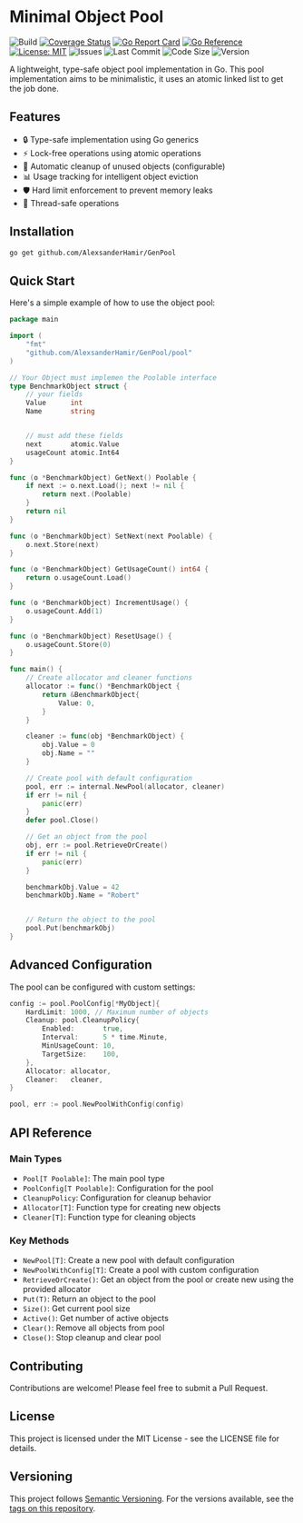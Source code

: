 # Minimal Object Pool

![Build](https://github.com/AlexsanderHamir/GenPool/actions/workflows/test.yml/badge.svg)
[![Coverage Status](https://coveralls.io/repos/github/AlexsanderHamir/GenPool/badge.png?branch=main)](https://coveralls.io/github/AlexsanderHamir/GenPool?branch=main)
[![Go Report Card](https://goreportcard.com/badge/github.com/AlexsanderHamir/GenPool)](https://goreportcard.com/report/github.com/AlexsanderHamir/GenPool)
[![Go Reference](https://pkg.go.dev/badge/github.com/AlexsanderHamir/GenPool.svg)](https://pkg.go.dev/github.com/AlexsanderHamir/GenPool)
[![License: MIT](https://img.shields.io/badge/License-MIT-yellow.svg)](https://opensource.org/licenses/MIT)
![Issues](https://img.shields.io/github/issues/AlexsanderHamir/GenPool)
![Last Commit](https://img.shields.io/github/last-commit/AlexsanderHamir/GenPool)
![Code Size](https://img.shields.io/github/languages/code-size/AlexsanderHamir/GenPool)
![Version](https://img.shields.io/github/v/tag/AlexsanderHamir/GenPool?sort=semver)

A lightweight, type-safe object pool implementation in Go. This pool implementation aims to be minimalistic, it uses an atomic linked list to get the job done.

## Features

- 🔒 Type-safe implementation using Go generics
- ⚡ Lock-free operations using atomic operations
- 🔄 Automatic cleanup of unused objects (configurable)
- 📊 Usage tracking for intelligent object eviction
- 🛡️ Hard limit enforcement to prevent memory leaks
- 🎯 Thread-safe operations

## Installation

```bash
go get github.com/AlexsanderHamir/GenPool
```

## Quick Start

Here's a simple example of how to use the object pool:

```go
package main

import (
    "fmt"
    "github.com/AlexsanderHamir/GenPool/pool"
)

// Your Object must implemen the Poolable interface
type BenchmarkObject struct {
    // your fields
	Value      int
    Name       string


    // must add these fields
	next       atomic.Value
	usageCount atomic.Int64
}

func (o *BenchmarkObject) GetNext() Poolable {
	if next := o.next.Load(); next != nil {
		return next.(Poolable)
	}
	return nil
}

func (o *BenchmarkObject) SetNext(next Poolable) {
	o.next.Store(next)
}

func (o *BenchmarkObject) GetUsageCount() int64 {
	return o.usageCount.Load()
}

func (o *BenchmarkObject) IncrementUsage() {
	o.usageCount.Add(1)
}

func (o *BenchmarkObject) ResetUsage() {
	o.usageCount.Store(0)
}

func main() {
    // Create allocator and cleaner functions
    allocator := func() *BenchmarkObject {
        return &BenchmarkObject{
            Value: 0,
        }
    }

    cleaner := func(obj *BenchmarkObject) {
        obj.Value = 0
        obj.Name = ""
    }

    // Create pool with default configuration
    pool, err := internal.NewPool(allocator, cleaner)
    if err != nil {
        panic(err)
    }
    defer pool.Close()

    // Get an object from the pool
    obj, err := pool.RetrieveOrCreate()
    if err != nil {
        panic(err)
    }

    benchmarkObj.Value = 42
    benchmarkObj.Name = "Robert"


    // Return the object to the pool
    pool.Put(benchmarkObj)
}
```

## Advanced Configuration

The pool can be configured with custom settings:

```go
config := pool.PoolConfig[*MyObject]{
    HardLimit: 1000, // Maximum number of objects
    Cleanup: pool.CleanupPolicy{
        Enabled:       true,
        Interval:      5 * time.Minute,
        MinUsageCount: 10,
        TargetSize:    100,
    },
    Allocator: allocator,
    Cleaner:   cleaner,
}

pool, err := pool.NewPoolWithConfig(config)
```

## API Reference

### Main Types

- `Pool[T Poolable]`: The main pool type
- `PoolConfig[T Poolable]`: Configuration for the pool
- `CleanupPolicy`: Configuration for cleanup behavior
- `Allocator[T]`: Function type for creating new objects
- `Cleaner[T]`: Function type for cleaning objects

### Key Methods

- `NewPool[T]`: Create a new pool with default configuration
- `NewPoolWithConfig[T]`: Create a pool with custom configuration
- `RetrieveOrCreate()`: Get an object from the pool or create new using the provided allocator
- `Put(T)`: Return an object to the pool
- `Size()`: Get current pool size
- `Active()`: Get number of active objects
- `Clear()`: Remove all objects from pool
- `Close()`: Stop cleanup and clear pool

## Contributing

Contributions are welcome! Please feel free to submit a Pull Request.

## License

This project is licensed under the MIT License - see the LICENSE file for details.

## Versioning

This project follows [Semantic Versioning](https://semver.org/). For the versions available, see the [tags on this repository](https://github.com/AlexsanderHamir/GenPool/tags).
